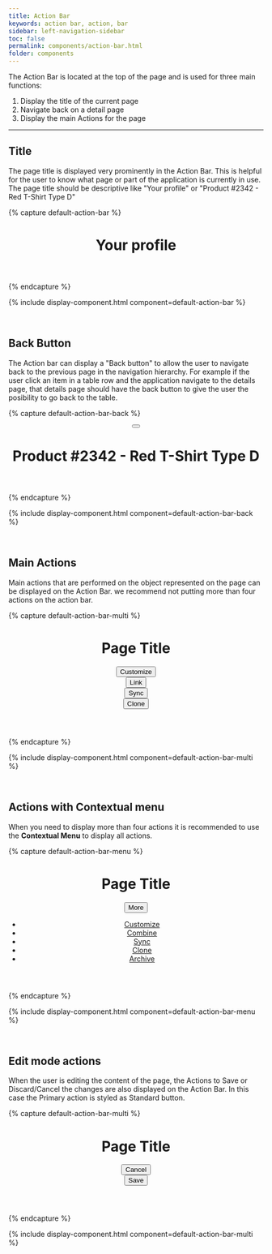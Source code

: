 ```yaml
---
title: Action Bar
keywords: action bar, action, bar
sidebar: left-navigation-sidebar
toc: false
permalink: components/action-bar.html
folder: components
---
```

The Action Bar is located at the top of the page and is used for three main functions:
1. Display the title of the current page
2. Navigate back on a detail page
3. Display the main Actions for the page

<hr>

## Title

The page title is displayed very prominently in the Action Bar. This is helpful for the user to know what page or part of the application is currently in use. The page title should be descriptive like "Your profile" or "Product #2342 - Red T-Shirt Type D"

{% capture default-action-bar %}
<header class="fd-action-bar">
    <h1 class="fd-action-bar__title">
        Your profile
    </h1>
</header>
{% endcapture %}

{% include display-component.html component=default-action-bar %}

<br/>

## Back Button

The Action bar can display a "Back button" to allow the user to navigate back to the previous page in the navigation hierarchy. For example if the user click an item in a table row and the application navigate to the details page, that details page should have the back button to give the user the posibility to go back to the table.

{% capture default-action-bar-back %}
<header class="fd-action-bar">
    <div class="fd-action-bar__navigation">
        <button class="fd-button fd-button--text fd-button--icon fd-button--large" aria-label="Back">
            <span class="fd-icon fd-icon--backarrow fd-icon--large" role="presentation"></span>
        </button>
    </div>
    <h1 class="fd-action-bar__title">
        Product #2342 - Red T-Shirt Type D
    </h1>
</header>
{% endcapture %}

{% include display-component.html component=default-action-bar-back %}

<br/>

## Main Actions

Main actions that are performed on the object represented on the page can be displayed on the Action Bar. we recommend not putting more than four actions on the action bar.

{% capture default-action-bar-multi %}
<header class="fd-action-bar">
    <h1 class="fd-action-bar__title">
        Page Title
    </h1>
    <div class="fd-action-bar__actions">
        <div class="fd-action-bar__action-item">
            <button class="fd-button fd-button--text fd-button--action-bar">
                <span class="fd-icon fd-icon--edit fd-icon--medium" role="presentation"></span>
                Customize
            </button>
        </div>
        <div class="fd-action-bar__action-item">
            <button class="fd-button fd-button--text fd-button--action-bar">
                <span class="fd-icon fd-icon--link fd-icon--medium" role="presentation"></span>
                Link
            </button>
        </div>
        <div class="fd-action-bar__action-item">
            <button class="fd-button fd-button--text fd-button--action-bar">
                <span class="fd-icon fd-icon--sync fd-icon--medium" role="presentation"></span>
                Sync
            </button>
        </div>
        <div class="fd-action-bar__action-item">
            <button class="fd-button fd-button--text fd-button--action-bar">
                <span class="fd-icon fd-icon--clone fd-icon--medium" role="presentation"></span>
                Clone
            </button>
        </div>
    </div>
</header>
{% endcapture %}

{% include display-component.html component=default-action-bar-multi %}

<br/>

## Actions with Contextual menu

When you need to display more than four actions it is recommended to use the **Contextual Menu** to display all actions.

{% capture default-action-bar-menu %}
<header class="fd-action-bar">
    <h1 class="fd-action-bar__title">
        Page Title
    </h1>
    <div class="fd-action-bar__actions">
        <div class="fd-action-bar__action-item">
            <div class="fd-dropdown">
                <button class="fd-button fd-button--text fd-button--action-bar" aria-controls="3ewpS611" aria-haspopup="true" aria-expanded="false" aria-label="More">
                    <span class="fd-icon fd-icon--more fd-icon--medium" role="presentation"></span>
                    More
                </button>
                <ul class="fd-dropdown__menu fd-contextual-menu" aria-hidden="true" id="3ewpS611">
                    <li><a href="#" class="fd-dropdown__item">Customize</a></li>
                    <li><a href="#" class="fd-dropdown__item">Combine</a></li>
                    <li><a href="#" class="fd-dropdown__item">Sync</a></li>
                    <li><a href="#" class="fd-dropdown__item">Clone</a></li>
                    <li><a href="#" class="fd-dropdown__item">Archive</a></li>
                </ul>
            </div>
        </div>
    </div>
</header>
{% endcapture %}

{% include display-component.html component=default-action-bar-menu %}

<br/>

## Edit mode actions

When the user is editing the content of the page, the Actions to Save or Discard/Cancel the changes are also displayed on the Action Bar. In this case the Primary action is styled as Standard button.

{% capture default-action-bar-multi %}
<header class="fd-action-bar">
    <h1 class="fd-action-bar__title">
        Page Title
    </h1>
    <div class="fd-action-bar__actions">
        <div class="fd-action-bar__action-item">
            <button class="fd-button fd-button--text fd-button--action-bar">
                <span class="fd-icon fd-icon--close fd-icon--medium" role="presentation"></span>
                Cancel
            </button>
        </div>
        <div class="fd-action-bar__action-item">
            <button class="fd-button fd-button--action-bar">
                <span class="fd-icon fd-icon--checked fd-icon--medium" role="presentation"></span>
                Save
            </button>
        </div>
    </div>
</header>
{% endcapture %}

{% include display-component.html component=default-action-bar-multi %}
